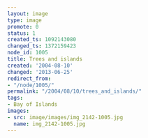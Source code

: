 ```yaml
---
layout: image
type: image
promote: 0
status: 1
created_ts: 1092143080
changed_ts: 1372159423
node_id: 1005
title: Trees and islands
created: '2004-08-10'
changed: '2013-06-25'
redirect_from:
- "/node/1005/"
permalink: "/2004/08/10/trees_and_islands/"
tags:
- Bay of Islands
images:
- src: image/images/img_2142-1005.jpg
  name: img_2142-1005.jpg
---
```


